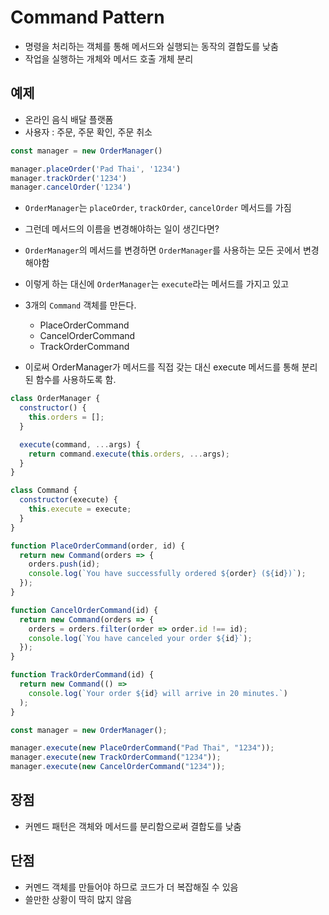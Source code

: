 # Command Pattern

* 명령을 처리하는 객체를 통해 메서드와 실행되는 동작의 결합도를 낮춤
* 작업을 실행하는 개체와 메서드 호출 개체 분리

## 예제
* 온라인 음식 배달 플랫폼
* 사용자 : 주문, 주문 확인, 주문 취소

```js
const manager = new OrderManager()

manager.placeOrder('Pad Thai', '1234')
manager.trackOrder('1234')
manager.cancelOrder('1234')
```
* `OrderManager`는 `placeOrder`, `trackOrder`, `cancelOrder` 메서드를 가짐
* 그런데 메서드의 이름을 변경해야하는 일이 생긴다면?
* `OrderManager`의 메서드를 변경하면 `OrderManager`를 사용하는 모든 곳에서 변경해야함

* 이렇게 하는 대신에 `OrderManager`는 `execute`라는 메서드를 가지고 있고
* 3개의 `Command` 객체를 만든다.
  * PlaceOrderCommand
  * CancelOrderCommand
  * TrackOrderCommand
* 이로써 OrderManager가 메서드를 직접 갖는 대신 execute 메서드를 통해 분리된 함수를 사용하도록 함.

```js
class OrderManager {
  constructor() {
    this.orders = [];
  }

  execute(command, ...args) {
    return command.execute(this.orders, ...args);
  }
}

class Command {
  constructor(execute) {
    this.execute = execute;
  }
}

function PlaceOrderCommand(order, id) {
  return new Command(orders => {
    orders.push(id);
    console.log(`You have successfully ordered ${order} (${id})`);
  });
}

function CancelOrderCommand(id) {
  return new Command(orders => {
    orders = orders.filter(order => order.id !== id);
    console.log(`You have canceled your order ${id}`);
  });
}

function TrackOrderCommand(id) {
  return new Command(() =>
    console.log(`Your order ${id} will arrive in 20 minutes.`)
  );
}

const manager = new OrderManager();

manager.execute(new PlaceOrderCommand("Pad Thai", "1234"));
manager.execute(new TrackOrderCommand("1234"));
manager.execute(new CancelOrderCommand("1234"));

```

## 장점
* 커멘드 패턴은 객체와 메서드를 분리함으로써 결합도를 낮춤

## 단점
* 커멘드 객체를 만들어야 하므로 코드가 더 복잡해질 수 있음
* 쓸만한 상황이 딱히 많지 않음